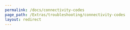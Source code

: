 ```yaml
---
permalink: /docs/connectivity-codes
page_path: /Extras/troubleshooting/connectivity-codes
layout: redirect
---
```

